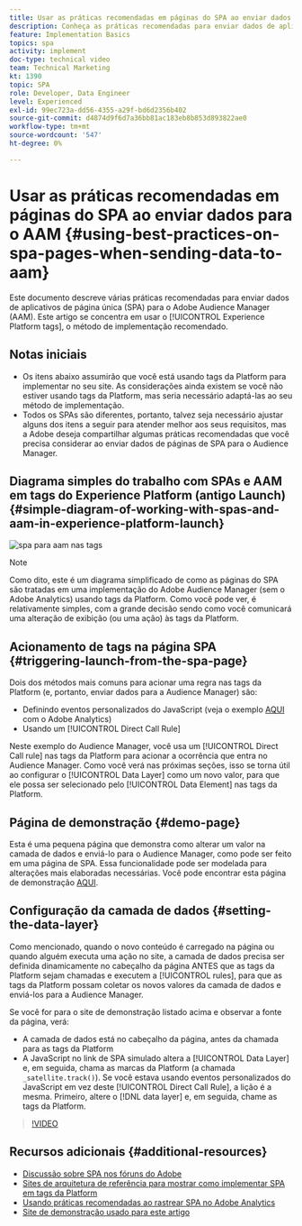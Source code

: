```yaml
---
title: Usar as práticas recomendadas em páginas do SPA ao enviar dados para o AAM
description: Conheça as práticas recomendadas para enviar dados de aplicativos de página única (SPA) para o Adobe Audience Manager (AAM). Este artigo se concentra no uso de tags do Experience Platform, o método de implementação recomendado.
feature: Implementation Basics
topics: spa
activity: implement
doc-type: technical video
team: Technical Marketing
kt: 1390
topic: SPA
role: Developer, Data Engineer
level: Experienced
exl-id: 99ec723a-dd56-4355-a29f-bd6d2356b402
source-git-commit: d4874d9f6d7a36bb81ac183eb8b853d893822ae0
workflow-type: tm+mt
source-wordcount: '547'
ht-degree: 0%

---
```


# Usar as práticas recomendadas em páginas do SPA ao enviar dados para o AAM {#using-best-practices-on-spa-pages-when-sending-data-to-aam}

Este documento descreve várias práticas recomendadas para enviar dados de aplicativos de página única (SPA) para o Adobe Audience Manager (AAM). Este artigo se concentra em usar o [!UICONTROL Experience Platform tags], o método de implementação recomendado.

## Notas iniciais

* Os itens abaixo assumirão que você está usando tags da Platform para implementar no seu site. As considerações ainda existem se você não estiver usando tags da Platform, mas seria necessário adaptá-las ao seu método de implementação.
* Todos os SPAs são diferentes, portanto, talvez seja necessário ajustar alguns dos itens a seguir para atender melhor aos seus requisitos, mas a Adobe deseja compartilhar algumas práticas recomendadas que você precisa considerar ao enviar dados de páginas de SPA para o Audience Manager.

## Diagrama simples do trabalho com SPAs e AAM em tags do Experience Platform (antigo Launch){#simple-diagram-of-working-with-spas-and-aam-in-experience-platform-launch}

![spa para aam nas tags](assets/spa_for_aam_in_launch.png)

>[!NOTE]
>Como dito, este é um diagrama simplificado de como as páginas do SPA são tratadas em uma implementação do Adobe Audience Manager (sem o Adobe Analytics) usando tags da Platform. Como você pode ver, é relativamente simples, com a grande decisão sendo como você comunicará uma alteração de exibição (ou uma ação) às tags da Platform.

## Acionamento de tags na página SPA {#triggering-launch-from-the-spa-page}

Dois dos métodos mais comuns para acionar uma regra nas tags da Platform (e, portanto, enviar dados para a Audience Manager) são:

* Definindo eventos personalizados do JavaScript (veja o exemplo [AQUI](https://helpx.adobe.com/analytics/kt/using/spa-analytics-best-practices-feature-video-use.html) com o Adobe Analytics)
* Usando um [!UICONTROL Direct Call Rule]

Neste exemplo do Audience Manager, você usa um [!UICONTROL Direct Call rule] nas tags da Platform para acionar a ocorrência que entra no Audience Manager. Como você verá nas próximas seções, isso se torna útil ao configurar o [!UICONTROL Data Layer] como um novo valor, para que ele possa ser selecionado pelo [!UICONTROL Data Element] nas tags da Platform.

## Página de demonstração {#demo-page}

Esta é uma pequena página que demonstra como alterar um valor na camada de dados e enviá-lo para o Audience Manager, como pode ser feito em uma página de SPA. Essa funcionalidade pode ser modelada para alterações mais elaboradas necessárias. Você pode encontrar esta página de demonstração [AQUI](https://aam.enablementadobe.com/SPA-Launch.html).

## Configuração da camada de dados {#setting-the-data-layer}

Como mencionado, quando o novo conteúdo é carregado na página ou quando alguém executa uma ação no site, a camada de dados precisa ser definida dinamicamente no cabeçalho da página ANTES que as tags da Platform sejam chamadas e executem a [!UICONTROL rules], para que as tags da Platform possam coletar os novos valores da camada de dados e enviá-los para a Audience Manager.

Se você for para o site de demonstração listado acima e observar a fonte da página, verá:

* A camada de dados está no cabeçalho da página, antes da chamada para as tags da Platform
* A JavaScript no link de SPA simulado altera a [!UICONTROL Data Layer] e, em seguida, chama as marcas da Platform (a chamada `_satellite.track()`). Se você estava usando eventos personalizados do JavaScript em vez deste [!UICONTROL Direct Call Rule], a lição é a mesma. Primeiro, altere o [!DNL data layer] e, em seguida, chame as tags da Platform.

>[!VIDEO](https://video.tv.adobe.com/v/34854/?quality=12&captions=por_br)

## Recursos adicionais {#additional-resources}

* [Discussão sobre SPA nos fóruns do Adobe](https://forums.adobe.com/thread/2451022)
* [Sites de arquitetura de referência para mostrar como implementar SPA em tags da Platform](https://helpx.adobe.com/experience-manager/kt/integration/using/launch-reference-architecture-SPA-tutorial-implement.html)
* [Usando práticas recomendadas ao rastrear SPA no Adobe Analytics](https://helpx.adobe.com/analytics/kt/using/spa-analytics-best-practices-feature-video-use.html)
* [Site de demonstração usado para este artigo](https://aam.enablementadobe.com/SPA-Launch.html)
